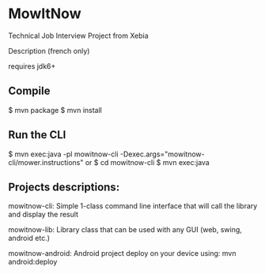 # MowItNow
Technical Job Interview Project from Xebia

Description (french only)



requires jdk6+


## Compile
  $ mvn package
  $ mvn install

## Run the CLI
  $ mvn exec:java -pl mowitnow-cli -Dexec.args="mowitnow-cli/mower.instructions"
or
  $ cd mowitnow-cli
  $ mvn exec:java


## Projects descriptions:

mowitnow-cli:
Simple 1-class command line interface that will call the library and display the result

mowitnow-lib:
Library class that can be used with any GUI (web, swing, android etc.)

mowitnow-android:
Android project
deploy on your device using:
    mvn android:deploy
